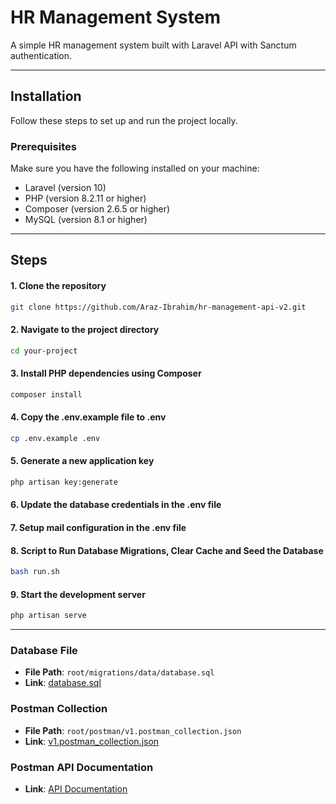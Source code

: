 # HR Management System

A simple HR management system built with Laravel API with Sanctum authentication.

---

## Installation

Follow these steps to set up and run the project locally.

### Prerequisites

Make sure you have the following installed on your machine:

- Laravel (version 10)
- PHP (version 8.2.11 or higher)
- Composer (version 2.6.5 or higher)
- MySQL (version 8.1 or higher)

---

## Steps

#### 1. Clone the repository
```bash
git clone https://github.com/Araz-Ibrahim/hr-management-api-v2.git
```
#### 2. Navigate to the project directory
```bash
cd your-project
```
#### 3. Install PHP dependencies using Composer
```bash
composer install
```
#### 4. Copy the .env.example file to .env
```bash
cp .env.example .env
```
#### 5. Generate a new application key
```bash
php artisan key:generate
```
#### 6. Update the database credentials in the .env file

#### 7. Setup mail configuration in the .env file

#### 8. Script to Run Database Migrations, Clear Cache and Seed the Database
```bash
bash run.sh
```
#### 9. Start the development server
```bash
php artisan serve
```
---

### Database File

- **File Path**: `root/migrations/data/database.sql`
- **Link**: [database.sql](https://github.com/Araz-Ibrahim/hr-management-api/blob/main/database/data/database.sql)

### Postman Collection

- **File Path**: `root/postman/v1.postman_collection.json`
- **Link**: [v1.postman_collection.json](https://github.com/Araz-Ibrahim/hr-management-api/blob/main/postman/v1.postman_collection.json)

### Postman API Documentation 

- **Link**: [API Documentation](https://documenter.getpostman.com/view/25810383/2sA35G4N2V)



